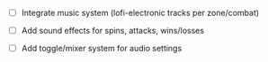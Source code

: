 - [ ]  Integrate music system (lofi-electronic tracks per zone/combat)
    
- [ ]  Add sound effects for spins, attacks, wins/losses
    
- [ ]  Add toggle/mixer system for audio settings